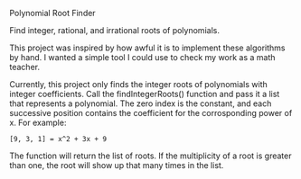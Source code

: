 Polynomial Root Finder

Find integer, rational, and irrational roots of polynomials. 

This project was inspired by how awful it is to implement these algorithms by hand. I wanted a simple tool I could use to check my work as a math teacher.

Currently, this project only finds the integer roots of polynomials with integer coefficients. Call the findIntegerRoots() function and pass it a list that represents a polynomial. The zero index is the constant, and each successive position contains the coefficient for the corrosponding power of x. For example:

	[9, 3, 1] = x^2 + 3x + 9

The function will return the list of roots. If the multiplicity of a root is greater than one, the root will show up that many times in the list.